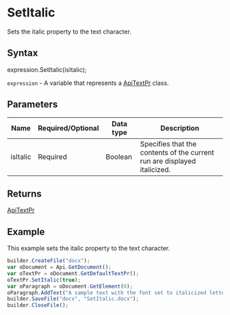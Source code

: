 # SetItalic

Sets the italic property to the text character.

## Syntax

expression.SetItalic(isItalic);

`expression` - A variable that represents a [ApiTextPr](../ApiTextPr.md) class.

## Parameters

| **Name** | **Required/Optional** | **Data type** | **Description** |
| ------------- | ------------- | ------------- | ------------- |
| isItalic | Required | Boolean | Specifies that the contents of the current run are displayed italicized. |

## Returns

[ApiTextPr](../ApiTextPr.md)

## Example

This example sets the italic property to the text character.

```javascript
builder.CreateFile("docx");
var oDocument = Api.GetDocument();
var oTextPr = oDocument.GetDefaultTextPr();
oTextPr.SetItalic(true);
var oParagraph = oDocument.GetElement(0);
oParagraph.AddText("A sample text with the font set to italicized letters using the text properties.");
builder.SaveFile("docx", "SetItalic.docx");
builder.CloseFile();
```